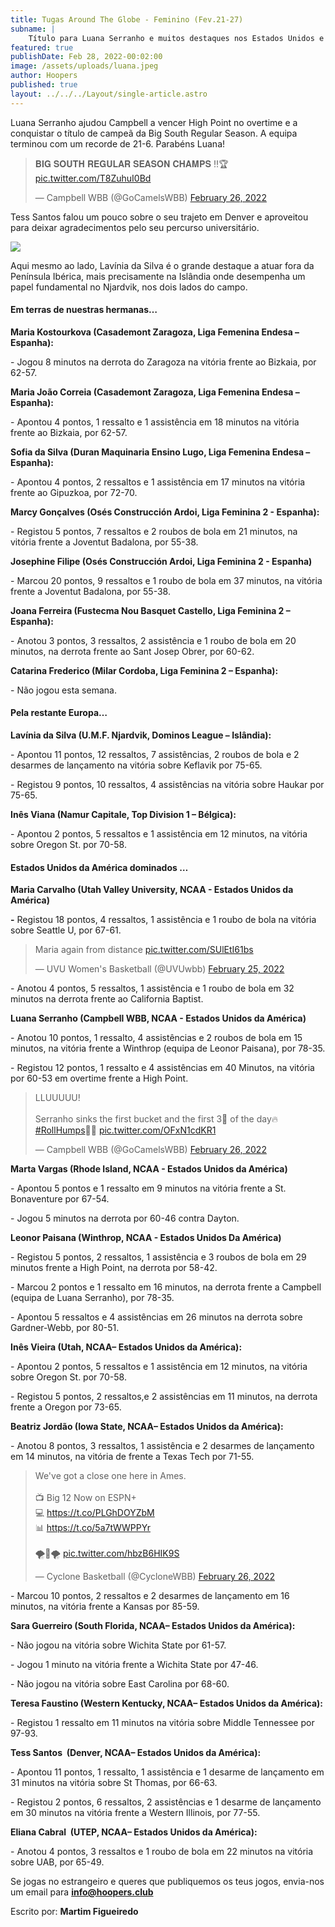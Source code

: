```yaml
---
title: Tugas Around The Globe - Feminino (Fev.21-27)
subname: |
    Título para Luana Serranho e muitos destaques nos Estados Unidos e Europa.
featured: true
publishDate: Feb 28, 2022-00:02:00
image: /assets/uploads/luana.jpeg
author: Hoopers
published: true
layout: ../../../Layout/single-article.astro
---
```


Luana Serranho ajudou Campbell a vencer High Point no overtime e a conquistar o título de campeã da Big South Regular Season. A equipa terminou com um recorde de 21-6. Parabéns Luana!

<blockquote class="twitter-tweet"><p lang="en" dir="ltr">𝐁𝐈𝐆 𝐒𝐎𝐔𝐓𝐇 𝐑𝐄𝐆𝐔𝐋𝐀𝐑 𝐒𝐄𝐀𝐒𝐎𝐍 𝐂𝐇𝐀𝐌𝐏𝐒 ‼️🏆 <a href="https://t.co/T8ZuhuI0Bd">pic.twitter.com/T8ZuhuI0Bd</a></p>&mdash; Campbell WBB (@GoCamelsWBB) <a href="https://twitter.com/GoCamelsWBB/status/1497678307420114947?ref_src=twsrc%5Etfw">February 26, 2022</a></blockquote>

Tess Santos falou um pouco sobre o seu trajeto em Denver e aproveitou para deixar agradecimentos pelo seu percurso universitário.

![](/assets/uploads/tess.png)

Aqui mesmo ao lado, Lavínia da Silva é o grande destaque a atuar fora da Península Ibérica, mais precisamente na Islândia onde desempenha um papel fundamental no Njardvik, nos dois lados do campo.

#### Em terras de nuestras hermanas…

**Maria Kostourkova (Casademont Zaragoza, Liga Femenina Endesa – Espanha):**

\- Jogou 8 minutos na derrota do Zaragoza na vitória frente ao Bizkaia, por 62-57.

**Maria João Correia (Casademont Zaragoza, Liga Femenina Endesa – Espanha):**

\- Apontou 4 pontos, 1 ressalto e 1 assistência em 18 minutos na vitória frente ao Bizkaia, por 62-57.

**Sofia da Silva (Duran Maquinaria Ensino Lugo, Liga Femenina Endesa – Espanha):**

\- Apontou 4 pontos, 2 ressaltos e 1 assistência em 17 minutos na vitória frente ao Gipuzkoa, por 72-70.

**Marcy Gonçalves (Osés Construcción Ardoi, Liga Feminina 2 - Espanha):**

\- Registou 5 pontos, 7 ressaltos e 2 roubos de bola em 21 minutos, na vitória frente a Joventut Badalona, por 55-38.

**Josephine Filipe (Osés Construcción Ardoi, Liga Feminina 2 - Espanha)**

\- Marcou 20 pontos, 9 ressaltos e 1 roubo de bola em 37 minutos, na vitória frente a Joventut Badalona, por 55-38.

**Joana Ferreira (Fustecma Nou Basquet Castello, Liga Feminina 2 – Espanha):**

\- Anotou 3 pontos, 3 ressaltos, 2 assistência e 1 roubo de bola em 20 minutos, na derrota frente ao Sant Josep Obrer, por 60-62.

**Catarina Frederico (Milar Cordoba, Liga Feminina 2 – Espanha):**

\- Não jogou esta semana.

#### Pela restante Europa…

**Lavínia da Silva (U.M.F. Njardvik, Dominos League – Islândia):**

\- Apontou 11 pontos, 12 ressaltos, 7 assistências, 2 roubos de bola e 2 desarmes de lançamento na vitória sobre Keflavik por 75-65.

\- Registou 9 pontos, 10 ressaltos, 4 assistências na vitória sobre Haukar por 75-65.

**Inês Viana (Namur Capitale, Top Division 1 – Bélgica):**

\- Apontou 2 pontos, 5 ressaltos e 1 assistência em 12 minutos, na vitória sobre Oregon St. por 70-58.

#### Estados Unidos da América dominados …

**Maria Carvalho (Utah Valley University, NCAA - Estados Unidos da América)**

**\-** Registou 18 pontos, 4 ressaltos, 1 assistência e 1 roubo de bola na vitória sobre Seattle U, por 67-61.

<blockquote class="twitter-tweet"><p lang="en" dir="ltr">Maria again from distance <a href="https://t.co/SUlEtI61bs">pic.twitter.com/SUlEtI61bs</a></p>&mdash; UVU Women&#39;s Basketball (@UVUwbb) <a href="https://twitter.com/UVUwbb/status/1497032400185880582?ref_src=twsrc%5Etfw">February 25, 2022</a></blockquote>

\- Anotou 4 pontos, 5 ressaltos, 1 assistência e 1 roubo de bola em 32 minutos na derrota frente ao California Baptist.

**Luana Serranho (Campbell WBB, NCAA - Estados Unidos da América)**

\- Anotou 10 pontos, 1 ressalto, 4 assistências e 2 roubos de bola em 15 minutos, na vitória frente a Winthrop (equipa de Leonor Paisana), por 78-35.

\- Registou 12 pontos, 1 ressalto e 4 assistências em 40 Minutos, na vitória por 60-53 em overtime frente a High Point.

<blockquote class="twitter-tweet"><p lang="en" dir="ltr">LLUUUUU!<br><br>Serranho sinks the first bucket and the first 3⃣ of the day🔥<a href="https://twitter.com/hashtag/RollHumps?src=hash&amp;ref_src=twsrc%5Etfw">#RollHumps</a>🐪🏀 <a href="https://t.co/OFxN1cdKR1">pic.twitter.com/OFxN1cdKR1</a></p>&mdash; Campbell WBB (@GoCamelsWBB) <a href="https://twitter.com/GoCamelsWBB/status/1497648910608650243?ref_src=twsrc%5Etfw">February 26, 2022</a></blockquote>

**Marta Vargas (Rhode Island, NCAA - Estados Unidos da América)**

\- Apontou 5 pontos e 1 ressalto em 9 minutos na vitória frente a St. Bonaventure por 67-54.

\- Jogou 5 minutos na derrota por 60-46 contra Dayton.

**Leonor Paisana (Winthrop, NCAA - Estados Unidos Da América)**

\- Registou 5 pontos, 2 ressaltos, 1 assistência e 3 roubos de bola em 29 minutos frente a High Point, na derrota por 58-42.

\- Marcou 2 pontos e 1 ressalto em 16 minutos, na derrota frente a Campbell (equipa de Luana Serranho), por 78-35.

\- Apontou 5 ressaltos e 4 assistências em 26 minutos na derrota sobre Gardner-Webb, por 80-51.

**Inês Vieira (Utah, NCAA– Estados Unidos da América):**

\- Apontou 2 pontos, 5 ressaltos e 1 assistência em 12 minutos, na vitória sobre Oregon St. por 70-58.

\- Registou 5 pontos, 2 ressaltos,e 2 assistências em 11 minutos, na derrota frente a Oregon por 73-65.

**Beatriz Jordão (Iowa State, NCAA– Estados Unidos da América):**

\- Anotou 8 pontos, 3 ressaltos, 1 assistência e 2 desarmes de lançamento em 14 minutos, na vitória de frente a Texas Tech por 71-55.

<blockquote class="twitter-tweet"><p lang="en" dir="ltr">We&#39;ve got a close one here in Ames. <br><br>📺 Big 12 Now on ESPN+<br>💻 <a href="https://t.co/PLGhDOYZbM">https://t.co/PLGhDOYZbM</a><br>📊 <a href="https://t.co/5a7tWWPPYr">https://t.co/5a7tWWPPYr</a><br><br>🌪️🏀🌪️ <a href="https://t.co/hbzB6HIK9S">pic.twitter.com/hbzB6HIK9S</a></p>&mdash; Cyclone Basketball (@CycloneWBB) <a href="https://twitter.com/CycloneWBB/status/1497658504001114112?ref_src=twsrc%5Etfw">February 26, 2022</a></blockquote>

\- Marcou 10 pontos, 2 ressaltos e 2 desarmes de lançamento em 16 minutos, na vitória frente a Kansas por 85-59.

**Sara Guerreiro (South Florida, NCAA– Estados Unidos da América):**

\- Não jogou na vitória sobre Wichita State por 61-57.

\- Jogou 1 minuto na vitória frente a Wichita State por 47-46.

\- Não jogou na vitória sobre East Carolina por 68-60.

**Teresa Faustino (Western Kentucky, NCAA– Estados Unidos da América):**

\- Registou 1 ressalto em 11 minutos na vitória sobre Middle Tennessee por 97-93.

**Tess Santos  (Denver, NCAA– Estados Unidos da América):**

\- Apontou 11 pontos, 1 ressalto, 1 assistência e 1 desarme de lançamento em 31 minutos na vitória sobre St Thomas, por 66-63.

\- Registou 2 pontos, 6 ressaltos, 2 assistências e 1 desarme de lançamento em 30 minutos na vitória frente a Western Illinois, por 77-55.

**Eliana Cabral  (UTEP, NCAA– Estados Unidos da América):**

\- Anotou 4 pontos, 3 ressaltos e 1 roubo de bola em 22 minutos na vitória sobre UAB, por 65-49.

Se jogas no estrangeiro e queres que publiquemos os teus jogos, envia-nos um email para **info@hoopers.club**

Escrito por: **Martim Figueiredo**

<blockquote> <script async src="https://platform.twitter.com/widgets.js" charset="utf-8"></script> </blockquote>
